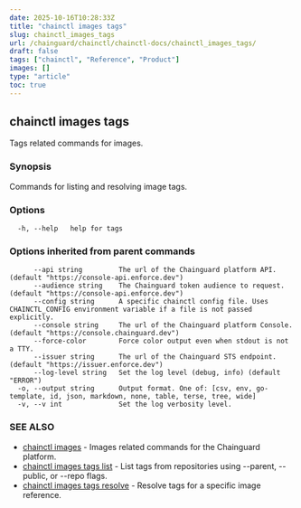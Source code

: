 ```yaml
---
date: 2025-10-16T10:28:33Z
title: "chainctl images tags"
slug: chainctl_images_tags
url: /chainguard/chainctl/chainctl-docs/chainctl_images_tags/
draft: false
tags: ["chainctl", "Reference", "Product"]
images: []
type: "article"
toc: true
---
```

## chainctl images tags

Tags related commands for images.

### Synopsis

Commands for listing and resolving image tags.

### Options

```
  -h, --help   help for tags
```

### Options inherited from parent commands

```
      --api string         The url of the Chainguard platform API. (default "https://console-api.enforce.dev")
      --audience string    The Chainguard token audience to request. (default "https://console-api.enforce.dev")
      --config string      A specific chainctl config file. Uses CHAINCTL_CONFIG environment variable if a file is not passed explicitly.
      --console string     The url of the Chainguard platform Console. (default "https://console.chainguard.dev")
      --force-color        Force color output even when stdout is not a TTY.
      --issuer string      The url of the Chainguard STS endpoint. (default "https://issuer.enforce.dev")
      --log-level string   Set the log level (debug, info) (default "ERROR")
  -o, --output string      Output format. One of: [csv, env, go-template, id, json, markdown, none, table, terse, tree, wide]
  -v, --v int              Set the log verbosity level.
```

### SEE ALSO

* [chainctl images](/chainguard/chainctl/chainctl-docs/chainctl_images/)	 - Images related commands for the Chainguard platform.
* [chainctl images tags list](/chainguard/chainctl/chainctl-docs/chainctl_images_tags_list/)	 - List tags from repositories using --parent, --public, or --repo flags.
* [chainctl images tags resolve](/chainguard/chainctl/chainctl-docs/chainctl_images_tags_resolve/)	 - Resolve tags for a specific image reference.

